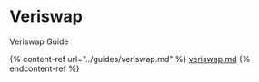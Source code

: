 # Veriswap

Veriswap Guide

{% content-ref url="../guides/veriswap.md" %}
[veriswap.md](../guides/veriswap.md)
{% endcontent-ref %}







